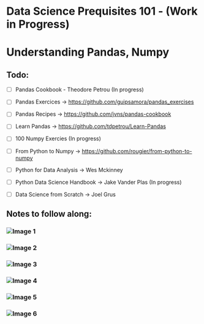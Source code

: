 # Data Science Prequisites 101 - (Work in Progress)
# Understanding Pandas, Numpy

## Todo:
- [ ] Pandas Cookbook - Theodore Petrou (In progress)
- [ ] Pandas Exercices -> https://github.com/guipsamora/pandas_exercises  
- [ ] Pandas Recipes -> https://github.com/jvns/pandas-cookbook
- [ ] Learn Pandas -> https://github.com/tdpetrou/Learn-Pandas
- [ ] 100 Numpy Exercies (In progress)
- [ ] From Python to Numpy -> https://github.com/rougier/from-python-to-numpy
- [ ] Python for Data Analysis -> Wes Mckinney
- [ ] Python Data Science Handbook -> Jake Vander Plas (In progress)
- [ ] Data Science from Scratch -> Joel Grus


## Notes to follow along:

### ![Image 1](https://rawcdn.githack.com/avidLearnerInProgress/Pandas101/58672fd3c9ca3c370a45c15d1aad336fadc421fa/whiteboard_scribble/pandas_1.jpg)  
### ![Image 2](https://rawcdn.githack.com/avidLearnerInProgress/Pandas101/58672fd3c9ca3c370a45c15d1aad336fadc421fa/whiteboard_scribble/pandas_2.jpg)  
### ![Image 3](https://rawcdn.githack.com/avidLearnerInProgress/Pandas101/c6dcca9918bb59d8c8773225946a19bba11b6cac/whiteboard_scribble/pandas_3.jpg)
### ![Image 4](https://rawcdn.githack.com/avidLearnerInProgress/Pandas101/e4df2cf9cc2b89d97ff0137b95575611343d1f03/whiteboard_scribble/pandas_4.jpg)  
### ![Image 5](https://rawcdn.githack.com/avidLearnerInProgress/Pandas101/eb703049936d3cfe8276e91fe422da70cffa0035/whiteboard_scribble/pandas_5.jpg)  
### ![Image 6](https://rawcdn.githack.com/avidLearnerInProgress/Pandas101/bc3460e200ab0f525fe3c62eb8821a6e2037b138/whiteboard_scribble/pandas_6.jpg)  
